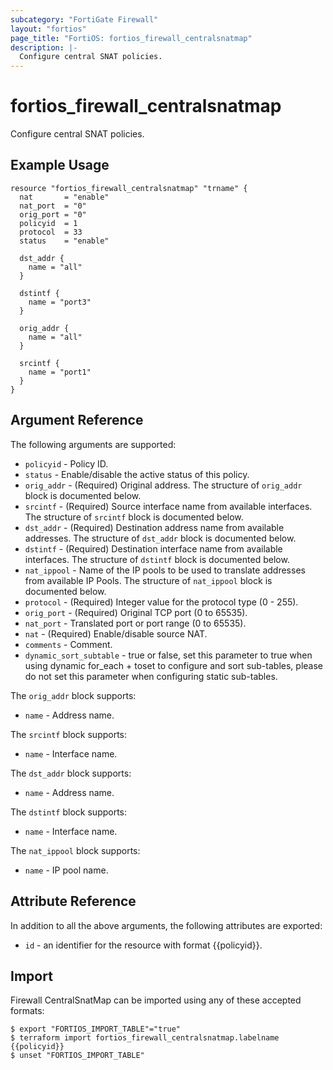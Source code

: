 ```yaml
---
subcategory: "FortiGate Firewall"
layout: "fortios"
page_title: "FortiOS: fortios_firewall_centralsnatmap"
description: |-
  Configure central SNAT policies.
---
```


# fortios_firewall_centralsnatmap
Configure central SNAT policies.

## Example Usage

```hcl
resource "fortios_firewall_centralsnatmap" "trname" {
  nat       = "enable"
  nat_port  = "0"
  orig_port = "0"
  policyid  = 1
  protocol  = 33
  status    = "enable"

  dst_addr {
    name = "all"
  }

  dstintf {
    name = "port3"
  }

  orig_addr {
    name = "all"
  }

  srcintf {
    name = "port1"
  }
}
```

## Argument Reference


The following arguments are supported:

* `policyid` - Policy ID.
* `status` - Enable/disable the active status of this policy.
* `orig_addr` - (Required) Original address. The structure of `orig_addr` block is documented below.
* `srcintf` - (Required) Source interface name from available interfaces. The structure of `srcintf` block is documented below.
* `dst_addr` - (Required) Destination address name from available addresses. The structure of `dst_addr` block is documented below.
* `dstintf` - (Required) Destination interface name from available interfaces. The structure of `dstintf` block is documented below.
* `nat_ippool` - Name of the IP pools to be used to translate addresses from available IP Pools. The structure of `nat_ippool` block is documented below.
* `protocol` - (Required) Integer value for the protocol type (0 - 255).
* `orig_port` - (Required) Original TCP port (0 to 65535).
* `nat_port` - Translated port or port range (0 to 65535).
* `nat` - (Required) Enable/disable source NAT.
* `comments` - Comment.
* `dynamic_sort_subtable` - true or false, set this parameter to true when using dynamic for_each + toset to configure and sort sub-tables, please do not set this parameter when configuring static sub-tables.

The `orig_addr` block supports:

* `name` - Address name.

The `srcintf` block supports:

* `name` - Interface name.

The `dst_addr` block supports:

* `name` - Address name.

The `dstintf` block supports:

* `name` - Interface name.

The `nat_ippool` block supports:

* `name` - IP pool name.


## Attribute Reference

In addition to all the above arguments, the following attributes are exported:
* `id` - an identifier for the resource with format {{policyid}}.

## Import

Firewall CentralSnatMap can be imported using any of these accepted formats:
```
$ export "FORTIOS_IMPORT_TABLE"="true"
$ terraform import fortios_firewall_centralsnatmap.labelname {{policyid}}
$ unset "FORTIOS_IMPORT_TABLE"
```
